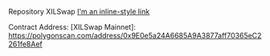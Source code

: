 Repository XILSwap
[I'm an inline-style link](https://www.google.com)

Contract Address:
[XILSwap Mainnet]: https://polygonscan.com/address/0x9E0e5a24A6685A9A3877aff70365eC2261fe8Aef

[XILSwap Testnet]: https://mumbai.polygonscan.com/address/0xA3A53C6ae8434a0Bb821b33931eA261D0e96faA3
